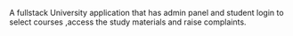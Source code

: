 A fullstack University application that has admin panel and student login to select courses ,access the study materials and raise complaints.

